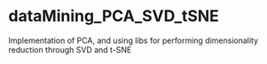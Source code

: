 # dataMining_PCA_SVD_tSNE
Implementation of PCA, and using libs for performing dimensionality reduction through SVD and t-SNE
